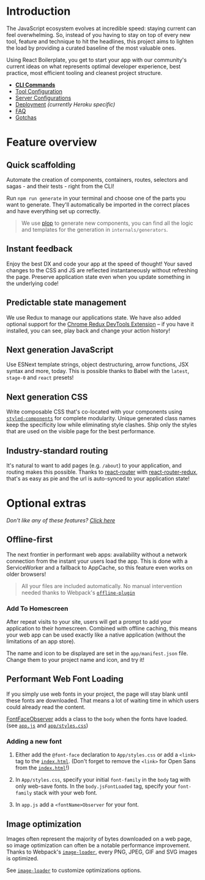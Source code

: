 # Introduction

The JavaScript ecosystem evolves at incredible speed: staying current can feel
overwhelming. So, instead of you having to stay on top of every new tool,
feature and technique to hit the headlines, this project aims to lighten the
load by providing a curated baseline of the most valuable ones.

Using React Boilerplate, you get to start your app with our community's current
ideas on what represents optimal developer experience, best practice, most
efficient tooling and cleanest project structure.

- [**CLI Commands**](commands.md)
- [Tool Configuration](files.md)
- [Server Configurations](server-configs.md)
- [Deployment](deployment.md) *(currently Heroku specific)*
- [FAQ](faq.md)
- [Gotchas](gotchas.md)

# Feature overview

## Quick scaffolding

Automate the creation of components, containers, routes, selectors and sagas -
and their tests - right from the CLI!

Run `npm run generate` in your terminal and choose one of the parts you want
to generate. They'll automatically be imported in the correct places and have
everything set up correctly.

> We use [plop] to generate new components, you can find all the logic and
templates for the generation in `internals/generators`.

[plop]: https://github.com/amwmedia/plop

## Instant feedback

Enjoy the best DX and code your app at the speed of thought! Your saved changes
to the CSS and JS are reflected instantaneously without refreshing the page.
Preserve application state even when you update something in the underlying code!

## Predictable state management

We use Redux to manage our applications state. We have also added optional
support for the [Chrome Redux DevTools Extension] – if you have it installed,
you can see, play back and change your action history!

[Chrome Redux DevTools Extension]: https://chrome.google.com/webstore/detail/redux-devtools/lmhkpmbekcpmknklioeibfkpmmfibljd

## Next generation JavaScript

Use ESNext template strings, object destructuring, arrow functions, JSX syntax
and more, today. This is possible thanks to Babel with the `latest`, `stage-0`
and `react` presets!

## Next generation CSS

Write composable CSS that's co-located with your components using [`styled-components`]
for complete modularity. Unique generated class names keep the specificity low
while eliminating style clashes. Ship only the styles that are used on the
visible page for the best performance.

[`styled-components`]: ../css/styled-components.md

## Industry-standard routing

It's natural to want to add pages (e.g. `/about`) to your application, and
routing makes this possible. Thanks to [react-router] with [react-router-redux],
that's as easy as pie and the url is auto-synced to your application state!

[react-router]: https://github.com/reactjs/react-router
[react-router-redux]: https://github.com/reactjs/react-router-redux

# Optional extras

_Don't like any of these features? [Click here](remove.md)_

## Offline-first

The next frontier in performant web apps: availability without a network
connection from the instant your users load the app. This is done with a
ServiceWorker and a fallback to AppCache, so this feature even works on older
browsers!

> All your files are included automatically. No manual intervention needed
thanks to Webpack's [`offline-plugin`](https://github.com/NekR/offline-plugin)

### Add To Homescreen

After repeat visits to your site, users will get a prompt to add your application
to their homescreen. Combined with offline caching, this means your web app can
be used exactly like a native application (without the limitations of an app store).

The name and icon to be displayed are set in the `app/manifest.json` file.
Change them to your project name and icon, and try it!

## Performant Web Font Loading

If you simply use web fonts in your project, the page will stay blank until
these fonts are downloaded. That means a lot of waiting time in which users
could already read the content.

[FontFaceObserver](https://github.com/bramstein/fontfaceobserver) adds a class
to the `body` when the fonts have loaded. (see [`app.js`](../../app/app.js#L26-L36)
and [`app/styles.css`](../../app/containers/main/styles.css))

### Adding a new font

1. Either add the `@font-face` declaration to `App/styles.css` or add a `<link>`
tag to the [`index.html`](../../app/index.html). (Don't forget to remove the `<link>`
for Open Sans from the [`index.html`](../../app/index.html)!)

2. In `App/styles.css`, specify your initial `font-family` in the `body` tag
with only web-save fonts. In the `body.jsFontLoaded` tag, specify your
`font-family` stack with your web font.

3. In `app.js` add a `<fontName>Observer` for your font.

## Image optimization

Images often represent the majority of bytes downloaded on a web page, so image
optimization can often be a notable performance improvement. Thanks to Webpack's
[`image-loader`](https://github.com/tcoopman/image-webpack-loader), every PNG, JPEG, GIF and SVG images
is optimized.

See [`image-loader`](https://github.com/tcoopman/image-webpack-loader) to customize optimizations options.
